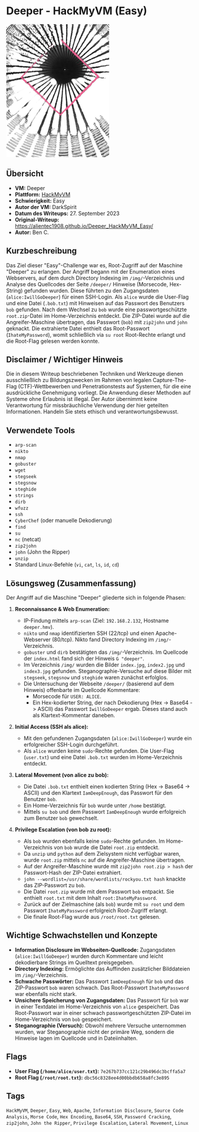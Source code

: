 # Deeper - HackMyVM (Easy)

![Deeper.png](Deeper.png)

## Übersicht

*   **VM:** Deeper
*   **Plattform:** [HackMyVM](https://hackmyvm.eu/machines/machine.php?vm=Deeper)
*   **Schwierigkeit:** Easy
*   **Autor der VM:** DarkSpirit
*   **Datum des Writeups:** 27. September 2023
*   **Original-Writeup:** https://alientec1908.github.io/Deeper_HackMyVM_Easy/
*   **Autor:** Ben C.

## Kurzbeschreibung

Das Ziel dieser "Easy"-Challenge war es, Root-Zugriff auf der Maschine "Deeper" zu erlangen. Der Angriff begann mit der Enumeration eines Webservers, auf dem durch Directory Indexing im `/img/`-Verzeichnis und Analyse des Quellcodes der Seite `/deeper/` Hinweise (Morsecode, Hex-String) gefunden wurden. Diese führten zu den Zugangsdaten (`alice:IwillGoDeeper`) für einen SSH-Login. Als `alice` wurde die User-Flag und eine Datei (`.bob.txt`) mit Hinweisen auf das Passwort des Benutzers `bob` gefunden. Nach dem Wechsel zu `bob` wurde eine passwortgeschützte `root.zip`-Datei im Home-Verzeichnis entdeckt. Die ZIP-Datei wurde auf die Angreifer-Maschine übertragen, das Passwort (`bob`) mit `zip2john` und `john` geknackt. Die extrahierte Datei enthielt das Root-Passwort (`IhateMyPassword`), womit schließlich via `su root` Root-Rechte erlangt und die Root-Flag gelesen werden konnte.

## Disclaimer / Wichtiger Hinweis

Die in diesem Writeup beschriebenen Techniken und Werkzeuge dienen ausschließlich zu Bildungszwecken im Rahmen von legalen Capture-The-Flag (CTF)-Wettbewerben und Penetrationstests auf Systemen, für die eine ausdrückliche Genehmigung vorliegt. Die Anwendung dieser Methoden auf Systeme ohne Erlaubnis ist illegal. Der Autor übernimmt keine Verantwortung für missbräuchliche Verwendung der hier geteilten Informationen. Handeln Sie stets ethisch und verantwortungsbewusst.

## Verwendete Tools

*   `arp-scan`
*   `nikto`
*   `nmap`
*   `gobuster`
*   `wget`
*   `stegseek`
*   `stegsnow`
*   `steghide`
*   `strings`
*   `dirb`
*   `wfuzz`
*   `ssh`
*   `CyberChef` (oder manuelle Dekodierung)
*   `find`
*   `su`
*   `nc` (netcat)
*   `zip2john`
*   `john` (John the Ripper)
*   `unzip`
*   Standard Linux-Befehle (`vi`, `cat`, `ls`, `id`, `cd`)

## Lösungsweg (Zusammenfassung)

Der Angriff auf die Maschine "Deeper" gliederte sich in folgende Phasen:

1.  **Reconnaissance & Web Enumeration:**
    *   IP-Findung mittels `arp-scan` (Ziel: `192.168.2.132`, Hostname `deeper.hmv`).
    *   `nikto` und `nmap` identifizierten SSH (22/tcp) und einen Apache-Webserver (80/tcp). Nikto fand Directory Indexing im `/img/`-Verzeichnis.
    *   `gobuster` und `dirb` bestätigten das `/img/`-Verzeichnis. Im Quellcode der `index.html` fand sich der Hinweis `G "deeper"`.
    *   Im Verzeichnis `/img/` wurden die Bilder `index.jpg`, `index2.jpg` und `index3.jpg` gefunden. Steganographie-Versuche auf diese Bilder mit `stegseek`, `stegsnow` und `steghide` waren zunächst erfolglos.
    *   Die Untersuchung der Webseite `/deeper/` (basierend auf dem Hinweis) offenbarte im Quellcode Kommentare:
        *   Morsecode für `USER: ALICE`.
        *   Ein Hex-kodierter String, der nach Dekodierung (Hex -> Base64 -> ASCII) das Passwort `IwillGoDeeper` ergab. Dieses stand auch als Klartext-Kommentar daneben.

2.  **Initial Access (SSH als alice):**
    *   Mit den gefundenen Zugangsdaten (`alice:IwillGoDeeper`) wurde ein erfolgreicher SSH-Login durchgeführt.
    *   Als `alice` wurden keine `sudo`-Rechte gefunden. Die User-Flag (`user.txt`) und eine Datei `.bob.txt` wurden im Home-Verzeichnis entdeckt.

3.  **Lateral Movement (von alice zu bob):**
    *   Die Datei `.bob.txt` enthielt einen kodierten String (Hex -> Base64 -> ASCII) und den Klartext `IamDeepEnough`, das Passwort für den Benutzer `bob`.
    *   Ein Home-Verzeichnis für `bob` wurde unter `/home` bestätigt.
    *   Mittels `su bob` und dem Passwort `IamDeepEnough` wurde erfolgreich zum Benutzer `bob` gewechselt.

4.  **Privilege Escalation (von bob zu root):**
    *   Als `bob` wurden ebenfalls keine `sudo`-Rechte gefunden. Im Home-Verzeichnis von `bob` wurde die Datei `root.zip` entdeckt.
    *   Da `unzip` und `python` auf dem Zielsystem nicht verfügbar waren, wurde `root.zip` mittels `nc` auf die Angreifer-Maschine übertragen.
    *   Auf der Angreifer-Maschine wurde mit `zip2john root.zip > hash` der Passwort-Hash der ZIP-Datei extrahiert.
    *   `john --wordlist=/usr/share/wordlists/rockyou.txt hash` knackte das ZIP-Passwort zu `bob`.
    *   Die Datei `root.zip` wurde mit dem Passwort `bob` entpackt. Sie enthielt `root.txt` mit dem Inhalt `root:IhateMyPassword`.
    *   Zurück auf der Zielmaschine (als `bob`) wurde mit `su root` und dem Passwort `IhateMyPassword` erfolgreich Root-Zugriff erlangt.
    *   Die finale Root-Flag wurde aus `/root/root.txt` gelesen.

## Wichtige Schwachstellen und Konzepte

*   **Information Disclosure im Webseiten-Quellcode:** Zugangsdaten (`alice:IwillGoDeeper`) wurden durch Kommentare und leicht dekodierbare Strings im Quelltext preisgegeben.
*   **Directory Indexing:** Ermöglichte das Auffinden zusätzlicher Bilddateien im `/img/`-Verzeichnis.
*   **Schwache Passwörter:** Das Passwort `IamDeepEnough` für `bob` und das ZIP-Passwort `bob` waren schwach. Das Root-Passwort `IhateMyPassword` war ebenfalls nicht stark.
*   **Unsichere Speicherung von Zugangsdaten:** Das Passwort für `bob` war in einer Textdatei im Home-Verzeichnis von `alice` gespeichert. Das Root-Passwort war in einer schwach passwortgeschützten ZIP-Datei im Home-Verzeichnis von `bob` gespeichert.
*   **Steganographie (Versuch):** Obwohl mehrere Versuche unternommen wurden, war Steganographie nicht der primäre Weg, sondern die Hinweise lagen im Quellcode und in Dateiinhalten.

## Flags

*   **User Flag (`/home/alice/user.txt`):** `7e267b737cc121c29b496dc3bcffa5a7`
*   **Root Flag (`/root/root.txt`):** `dbc56c8328ee4d00bbdb658a8fc3e895`

## Tags

`HackMyVM`, `Deeper`, `Easy`, `Web`, `Apache`, `Information Disclosure`, `Source Code Analysis`, `Morse Code`, `Hex Encoding`, `Base64`, `SSH`, `Password Cracking`, `zip2john`, `John the Ripper`, `Privilege Escalation`, `Lateral Movement`, `Linux`
